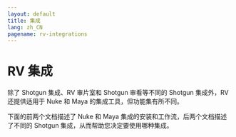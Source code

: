 ```yaml
---
layout: default
title: 集成
lang: zh_CN
pagename: rv-integrations
---
```


# RV 集成

除了 Shotgun 集成、RV 审片室和 Shotgun 审看等不同的 Shotgun 集成外，RV 还提供适用于 Nuke 和 Maya 的集成工具，但功能集有所不同。

下面的前两个文档描述了 Nuke 和 Maya 集成的安装和工作流，后两个文档描述了不同的 Shotgun 集成，从而帮助您决定要使用哪种集成。

